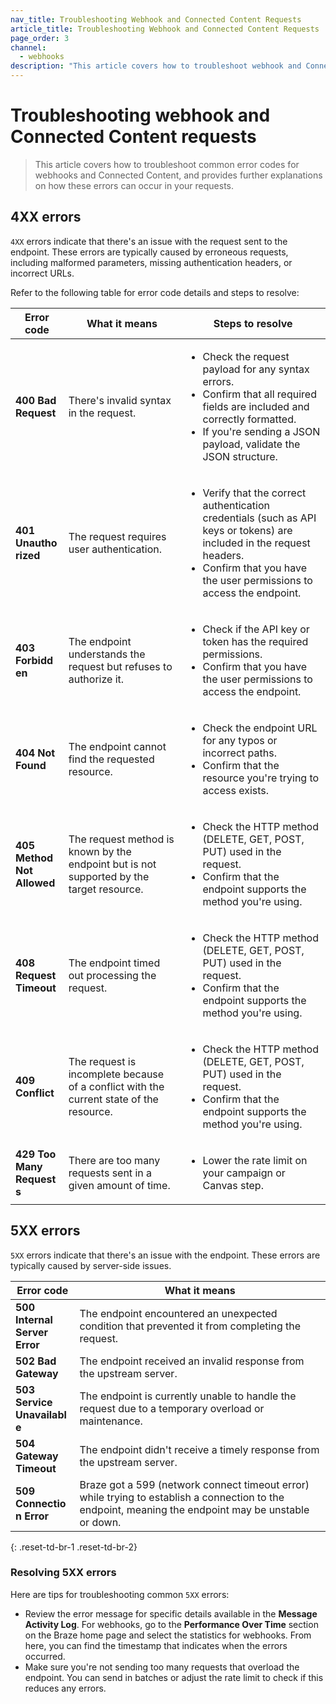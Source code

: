 ```yaml
---
nav_title: Troubleshooting Webhook and Connected Content Requests
article_title: Troubleshooting Webhook and Connected Content Requests
page_order: 3
channel:
  - webhooks
description: "This article covers how to troubleshoot webhook and Connected Content error codes, including what the errors are and steps to resolve them."
---
```


# Troubleshooting webhook and Connected Content requests

> This article covers how to troubleshoot common error codes for webhooks and Connected Content, and provides further explanations on how these errors can occur in your requests.

## 4XX errors

`4XX` errors indicate that there's an issue with the request sent to the endpoint. These errors are typically caused by erroneous requests, including malformed parameters, missing authentication headers, or incorrect URLs.

Refer to the following table for error code details and steps to resolve:

<style>
table td {
    word-break: break-word;
}
</style>

<table>
  <thead>
    <tr>
      <th>Error code</th>
      <th>What it means</th>
      <th>Steps to resolve</th>
    </tr>
  </thead>
  <tbody>
    <tr>
      <td><b>400 Bad Request</b></td>
      <td>There's invalid syntax in the request.</td>
      <td>
        <ul>
          <li>Check the request payload for any syntax errors.</li>
          <li>Confirm that all required fields are included and correctly formatted.</li>
          <li>If you're sending a JSON payload, validate the JSON structure.</li>
        </ul>
      </td>
    </tr>
    <tr>
      <td><b>401 Unauthorized</b></td>
      <td>The request requires user authentication.</td>
      <td>
        <ul>
          <li>Verify that the correct authentication credentials (such as API keys or tokens) are included in the request headers.</li>
          <li>Confirm that you have the user permissions to access the endpoint.</li>
        </ul>
      </td>
    </tr>
    <tr>
      <td><b>403 Forbidden</b></td>
      <td>The endpoint understands the request but refuses to authorize it.</td>
      <td>
        <ul>
          <li>Check if the API key or token has the required permissions.</li>
          <li>Confirm that you have the user permissions to access the endpoint.</li>
        </ul>
      </td>
    </tr>
    <tr>
      <td><b>404 Not Found</b></td>
      <td>The endpoint cannot find the requested resource.</td>
      <td>
        <ul>
          <li>Check the endpoint URL for any typos or incorrect paths.</li>
          <li>Confirm that the resource you're trying to access exists.</li>
        </ul>
      </td>
    </tr>
    <tr>
      <td><b>405 Method Not Allowed</b></td>
      <td>The request method is known by the endpoint but is not supported by the target resource.</td>
      <td>
        <ul>
          <li>Check the HTTP method (DELETE, GET, POST, PUT) used in the request.</li>
          <li>Confirm that the endpoint supports the method you're using.</li>
        </ul>
      </td>
    </tr>
    <tr>
      <td><b>408 Request Timeout</b></td>
      <td>The endpoint timed out processing the request.</td>
      <td>
        <ul>
          <li>Check the HTTP method (DELETE, GET, POST, PUT) used in the request.</li>
          <li>Confirm that the endpoint supports the method you're using.</li>
        </ul>
      </td>
    </tr>
    <tr>
      <td><b>409 Conflict</b></td>
      <td>The request is incomplete because of a conflict with the current state of the resource.</td>
      <td>
        <ul>
          <li>Check the HTTP method (DELETE, GET, POST, PUT) used in the request.</li>
          <li>Confirm that the endpoint supports the method you're using.</li>
        </ul>
      </td>
    </tr>
    <tr>
      <td><b>429 Too Many Requests</b></td>
      <td>There are too many requests sent in a given amount of time.</td>
      <td>
        <ul>
          <li>Lower the rate limit on your campaign or Canvas step.</li>
        </ul>
      </td>
    </tr>
  </tbody>
</table>

## 5XX errors

`5XX` errors indicate that there's an issue with the endpoint. These errors are typically caused by server-side issues.

| Error code                    | What it means                                                                                                                                         |
|-------------------------------|-------------------------------------------------------------------------------------------------------------------------------------------------------|
| **500 Internal Server Error** | The endpoint encountered an unexpected condition that prevented it from completing the request.                                                       |
| **502 Bad Gateway**           | The endpoint received an invalid response from the upstream server.                                                                                   |
| **503 Service Unavailable**   | The endpoint is currently unable to handle the request due to a temporary overload or maintenance.                                                    |
| **504 Gateway Timeout**       | The endpoint didn't receive a timely response from the upstream server.                                                                               |
| **509 Connection Error**      | Braze got a 599 (network connect timeout error) while trying to establish a connection to the endpoint, meaning the endpoint may be unstable or down. |
{: .reset-td-br-1 .reset-td-br-2}

### Resolving 5XX errors

Here are tips for troubleshooting common `5XX` errors:

- Review the error message for specific details available in the **Message Activity Log**. For webhooks, go to the **Performance Over Time** section on the Braze home page and select the statistics for webhooks. From here, you can find the timestamp that indicates when the errors occurred.
- Make sure you're not sending too many requests that overload the endpoint. You can send in batches or adjust the rate limit to check if this reduces any errors.

